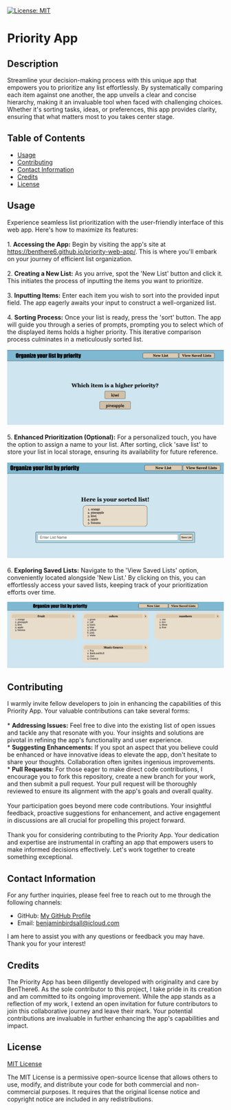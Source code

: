 [![License: MIT](https://img.shields.io/badge/License-MIT-yellow.svg)](https://opensource.org/licenses/MIT)

# Priority App 
  
## Description
  
Streamline your decision-making process with this unique app that empowers you to prioritize any list effortlessly. By systematically comparing each item against one another, the app unveils a clear and concise hierarchy, making it an invaluable tool when faced with challenging choices. Whether it's sorting tasks, ideas, or preferences, this app provides clarity, ensuring that what matters most to you takes center stage.

## Table of Contents

* [Usage](#usage)<br>
* [Contributing](#contributing)<br>
* [Contact Information](#contact-information)<br>
* [Credits](#credits)<br>
* [License](#license)

## Usage

Experience seamless list prioritization with the user-friendly interface of this web app. Here's how to maximize its features:<br><br>1. **Accessing the App:** Begin by visiting the app's site at https://benthere6.github.io/priority-web-app/. This is where you'll embark on your journey of efficient list organization.<br><br>2. **Creating a New List:** As you arrive, spot the 'New List' button and click it. This initiates the process of inputting the items you want to prioritize.<br><br>3. **Inputting Items:** Enter each item you wish to sort into the provided input field. The app eagerly awaits your input to construct a well-organized list.<br><br>4. **Sorting Process:** Once your list is ready, press the 'sort' button. The app will guide you through a series of prompts, prompting you to select which of the displayed items holds a higher priority. This iterative comparison process culminates in a meticulously sorted list.<br><br>![Making comparison screenshot](./assets/images/choice_screenshot.png)<br><br>5. **Enhanced Prioritization (Optional):** For a personalized touch, you have the option to assign a name to your list. After sorting, click 'save list' to store your list in local storage, ensuring its availability for future reference.<br><br>![Save list screenshot](./assets/images/name_list_screenshot.png)<br><br>6. **Exploring Saved Lists:** Navigate to the 'View Saved Lists' option, conveniently located alongside 'New List.' By clicking on this, you can effortlessly access your saved lists, keeping track of your prioritization efforts over time.

![View previous lists screenshot](./assets/images/saved_lists_screenshot.png)

## Contributing

I warmly invite fellow developers to join in enhancing the capabilities of this Priority App. Your valuable contributions can take several forms:<br><br>* **Addressing Issues:** Feel free to dive into the existing list of open issues and tackle any that resonate with you. Your insights and solutions are pivotal in refining the app's functionality and user experience.<br>* **Suggesting Enhancements:** If you spot an aspect that you believe could be enhanced or have innovative ideas to elevate the app, don't hesitate to share your thoughts. Collaboration often ignites ingenious improvements.<br>* **Pull Requests:** For those eager to make direct code contributions, I encourage you to fork this repository, create a new branch for your work, and then submit a pull request. Your pull request will be thoroughly reviewed to ensure its alignment with the app's goals and overall quality.<br><br>Your participation goes beyond mere code contributions. Your insightful feedback, proactive suggestions for enhancement, and active engagement in discussions are all crucial for propelling this project forward.<br><br>Thank you for considering contributing to the Priority App. Your dedication and expertise are instrumental in crafting an app that empowers users to make informed decisions effectively. Let's work together to create something exceptional.

## Contact Information

For any further inquiries, please feel free to reach out to me through the following channels:
* GitHub: [My GitHub Profile](https://www.github.com/BenThere6)
* Email: benjaminbirdsall@icloud.com

I am here to assist you with any questions or feedback you may have. Thank you for your interest!

## Credits

The Priority App has been diligently developed with originality and care by BenThere6. As the sole contributor to this project, I take pride in its creation and am committed to its ongoing improvement. While the app stands as a reflection of my work, I extend an open invitation for future contributors to join this collaborative journey and leave their mark. Your potential contributions are invaluable in further enhancing the app's capabilities and impact.

## License 

[MIT License](https://opensource.org/licenses/MIT)

The MIT License is a permissive open-source license that allows others to use, modify, and distribute your code for both commercial and non-commercial purposes. It requires that the original license notice and copyright notice are included in any redistributions.
